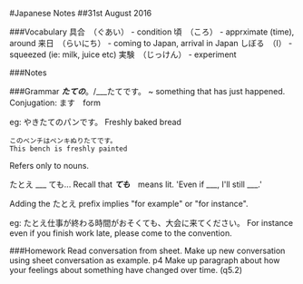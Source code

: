 #Japanese Notes
##31st August 2016

###Vocabulary
具合　（ぐあい） - condition
頃　（ころ） - apprximate (time), around
来日　（らいにち） - coming to Japan, arrival in Japan
しぼる　（I） - squeezed (ie: milk, juice etc)
実験　（じっけん） - experiment

###Notes


###Grammar
___たての___。/___たてです。
~ something that has just happened.
Conjugation: ます　form

eg: やきたてのパンです。
    Freshly baked bread

    このベンチはペンキぬりたてです。
    This bench is freshly painted

Refers only to nouns. 

たとえ ___ ても...
Recall that ___ても___　means lit.
'Even if ___, I'll still ___.'

Adding the たとえ prefix implies "for example"
or "for instance".

eg: たとえ仕事が終わる時間がおそくても、大会に来てください。
    For instance even if you finish work late, please come to the convention.

###Homework
Read conversation from sheet.
Make up new conversation using sheet conversation as example.
p4 Make up paragraph about how your feelings about something have
   changed over time. (q5.2)

